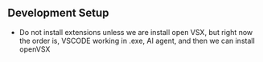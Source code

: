 ## Development Setup

- Do not install extensions unless we are install open VSX, but right now the order is, VSCODE working in .exe, AI agent, and then we can install openVSX